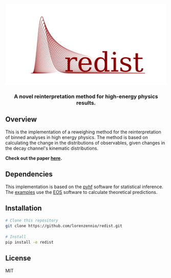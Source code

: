
<!-- <h1 align="center">
  <br>
  <img src="logo.svg" alt="Redist" width="800">
</h1> -->

![REDIST](logo.svg)

<h3 align="center">A novel reinterpretation method for high-energy physics results.</h4>

## Overview
This is the implementation of a reweighing method for the reinterpretation of binned analyses in high energy physics. The method is based on calculating the change in the distributions of observables, given changes in the decay channel's kinematic distributions. 

**Check out the paper [here](https://arxiv.org/pdf/2402.08417.pdf).**

## Dependencies
This implementation is based on the [pyhf](https://github.com/scikit-hep/pyhf) software for statistical inference. The [examples](examples) use the [EOS](https://github.com/eos/eos) software to calculate theoretical predictions.

## Installation

```bash
# Clone this repository
git clone https://github.com/lorenzennio/redist.git

# Install 
pip install -e redist
```

## License

MIT
